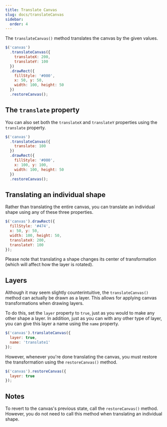 ```yaml
---
title: Translate Canvas
slug: docs/translateCanvas
sidebar:
  order: 4
---
```


The `translateCanvas()` method translates the canvas by the given values.

```js
$('canvas')
  .translateCanvas({
    translateX: 200,
    translateY: 100
  })
  .drawRect({
    fillStyle: '#000',
    x: 50, y: 50,
    width: 100, height: 50
  })
  .restoreCanvas();
```

## The `translate` property

You can also set both the `translateX` and `translateY` properties using the `translate` property.

```js
$('canvas')
  .translateCanvas({
    translate: 100
  })
  .drawRect({
    fillStyle: '#000',
    x: 100, y: 100,
    width: 100, height: 50
  })
  .restoreCanvas();
```

## Translating an individual shape

Rather than translating the entire canvas, you can translate an individual shape using any of these three properties.

```js
$('canvas').drawRect({
  fillStyle: '#474',
  x: 50, y: 50,
  width: 100, height: 50,
  translateX: 200,
  translateY: 100
});
```

Please note that translating a shape changes its center of transformation (which will affect how the layer is rotated).

## Layers

Although it may seem slightly counterintuitive, the `translateCanvas()` method can actually be drawn as a layer. This allows for applying canvas transformations when drawing layers.

To do this, set the `layer` property to `true`, just as you would to make any other shape a layer. In addition, just as you can with any other type of layer, you can give this layer a name using the `name` property.

```js
$('canvas').translateCanvas({
  layer: true,
  name: 'translate1'
});
```

However, whenever you're done translating the canvas, you must restore the transformation using the `restoreCanvas()` method.

```js
$('canvas').restoreCanvas({
  layer: true
});
```

## Notes

To revert to the canvas's previous state, call the `restoreCanvas()` method. However, you do not need to call this method when translating an individual shape.
